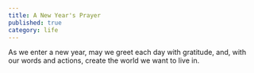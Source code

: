 ```yaml
---
title: A New Year's Prayer
published: true
category: life
---
```

As we enter a new year,
may we greet each day with gratitude,
and, with our words and actions,
create the world we want to live in.
